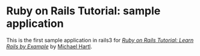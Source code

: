 # Ruby on Rails Tutorial: sample application

This is the first sample application in rails3 for
[*Ruby on Rails Tutorial: Learn Rails by Example*](http://railstutorial.org/) 
by [Michael Hartl](http://michaelhartl.com/).
